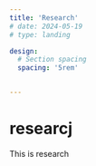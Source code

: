 ```yaml
---
title: 'Research'
# date: 2024-05-19
# type: landing

design:
  # Section spacing
  spacing: '5rem'


---
```


# researcj
 
This is research

<!-- 
# Research

Nature showcases small organisms with remarkable individual locomotion and collective behaviors – from hummingbirds demonstrating great agility and precise hovering, to schools of fish navigating thousands of miles in adaptive group patterns. Imagine replicating such feats with swarms of small robots.

![Hummingbird hovering](../images/hummingbird.jpg)
![School of fish](../images/school_of_fish.jpg)

My research draws inspiration from biological systems to overcome the challenges in miniaturize robotic swarms. I aim to develop cost-effective, small-scale robots for practical applications, such as exploring cluttered environments, monitoring ecosystems, and gathering high-resolution ocean observations.

![Miniature robot swarm](../images/robot_swarm.jpg) -->